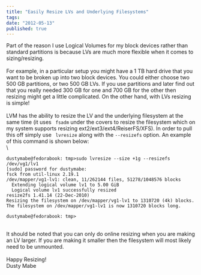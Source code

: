 ```yaml
---
title: "Easily Resize LVs and Underlying Filesystems"
tags:
date: "2012-05-13"
published: true
---
```


Part of the reason I use Logical Volumes for my block devices rather
than standard partitions is because LVs are much more flexible when it
comes to sizing/resizing.\
\
For example, in a particular setup you might have a 1 TB hard drive that
you want to be broken up into two block devices. You could either choose
two 500 GB partitions, or two 500 GB LVs. If you use partitions and
later find out that you really needed 300 GB for one and 700 GB for the
other then resizing might get a little complicated. On the other hand,
with LVs resizing is simple!\
\
LVM has the ability to resize the LV and the underlying filesystem at
the same time (it uses ` fsadm` under the covers to resize the
filesystem which on my system supports resizing
ext2/ext3/ext4/ReiserFS/XFS). In order to pull this off simply use
` lvresize` along with the `--resizefs` option. An example of this
command is shown below:\
\

```nohighlight
dustymabe@fedorabook: tmp>sudo lvresize --size +1g --resizefs /dev/vg1/lv1
[sudo] password for dustymabe:
fsck from util-linux 2.19.1
/dev/mapper/vg1-lv1: clean, 11/262144 files, 51278/1048576 blocks
  Extending logical volume lv1 to 5.00 GiB
  Logical volume lv1 successfully resized
resize2fs 1.41.14 (22-Dec-2010)
Resizing the filesystem on /dev/mapper/vg1-lv1 to 1310720 (4k) blocks.
The filesystem on /dev/mapper/vg1-lv1 is now 1310720 blocks long.

dustymabe@fedorabook: tmp>
```

\
It should be noted that you can only do online resizing when you are
making an LV larger. If you are making it smaller then the filesystem
will most likely need to be unmounted.\
\
Happy Resizing!\
Dusty Mabe
